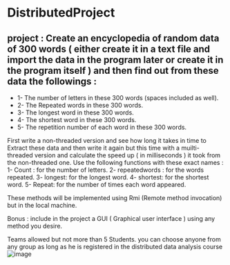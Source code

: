 # DistributedProject

## project : Create an encyclopedia of random data of 300 words ( either create it in a text file and import the data in the program later or create it in the program itself ) and then find out from these data the followings :
* 1- The number of letters in these 300 words (spaces included as well).
* 2- The Repeated words in these 300 words.
* 3- The longest word in these 300 words.
* 4- The shortest word in these 300 words.
* 5- The repetition number of each word in these 300 words.

First write a non-threaded version and see how long it takes in time to Extract these data and then write it again but this time with a muilti-threaded version and calculate the speed up ( in milliseconds ) it took from the non-threaded one.
Use the following functions with these exact names :
1- Count : for the number of letters.
2- repeatedwords : for the words repeated.
3- longest: for the longest word.
4- shortest: for the shortest word.
5- Repeat: for the number of times each word appeared.

These methods will be implemented using Rmi (Remote method invocation) but in the local machine.

Bonus : include in the project a GUI ( Graphical user interface ) using any method you desire.

Teams allowed but not more than 5 Students.
you can choose anyone from any group as long as he is registered in the distributed data analysis course
![image](https://github.com/Hazem020/DistributedProject/assets/59257408/ae7d9cd0-a0a1-47dd-90df-98a72104e10c)
